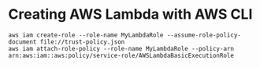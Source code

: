 # Creating AWS Lambda with AWS CLI

```
aws iam create-role --role-name MyLambdaRole --assume-role-policy-document file://trust-policy.json
aws iam attach-role-policy --role-name MyLambdaRole --policy-arn arn:aws:iam::aws:policy/service-role/AWSLambdaBasicExecutionRole
```
